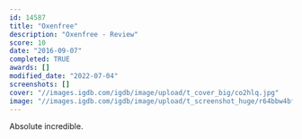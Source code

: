 ```yaml
---
id: 14587
title: "Oxenfree"
description: "Oxenfree - Review"
score: 10
date: "2016-09-07"
completed: TRUE
awards: []
modified_date: "2022-07-04"
screenshots: []
cover: "//images.igdb.com/igdb/image/upload/t_cover_big/co2hlq.jpg"
image: "//images.igdb.com/igdb/image/upload/t_screenshot_huge/r64bbw4bfl1cxa8oez0y.jpg"
---
```

Absolute incredible.